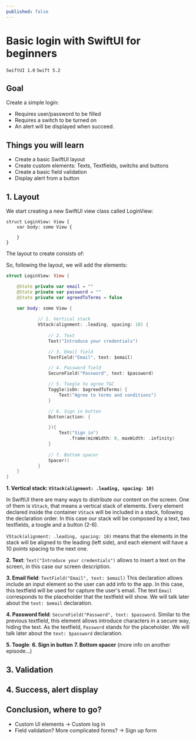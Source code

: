 ```yaml
---
published: false
---
```



# Basic login with SwiftUI for beginners

`SwiftUI 1.0` `Swift 5.2`

## Goal

Create a simple login:
- Requires user/password to be filled
- Requires a switch to be turned on
- An alert will be displayed when succeed.

## Things you will learn

- Create a basic SwiftUI layout
- Create custom elements: Texts, Textfields, switchs and buttons
- Create a basic field validation
- Display alert from a button

## 1. Layout

We start creating a new SwiftUI view class called LoginView:
```
struct LoginView: View {
    var body: some View {

    }
}
```

The layout to create consists of:


So, following the layout, we will add the elements:

```swift
struct LoginView: View {

    @State private var email = ""
    @State private var password = ""
    @State private var agreedToTerms = false
    
    var body: some View {

            // 1. Vertical stack
            VStack(alignment: .leading, spacing: 10) {
            
                // 2. Text
                Text("Introduce your credentials")

                // 3. Email field
                TextField("Email", text: $email)

                // 4. Password field
                SecureField("Password", text: $password)

                // 5. Toogle to agree T&C
                Toggle(isOn: $agreedToTerms) {
                    Text("Agree to terms and conditions")
                }

                // 6. Sign in button
                Button(action: {

                }){
                    Text("Sign in")
                        .frame(minWidth: 0, maxWidth: .infinity)
                }
                
                // 7. Bottom spacer
                Spacer()
            }
    }
}
```

**1. Vertical stack: `VStack(alignment: .leading, spacing: 10)`**

In SwiftUI there are many ways to distribute our content on the screen. One of them is `VStack`, that means a vertical stack of elements. Every element declared inside the container `VStack` will be included in a stack, following the declaration order.
In this case our stack will be composed by a text, two textfields, a toogle and a button (2-6).

`VStack(alignment: .leading, spacing: 10)` means that the elements in the stack will be aligned to the leading (left side), and each element will have a 10 points spacing to the next one.

**2. Text**: `Text("Introduce your credentials")` allows to insert a text on the screen, in this case our screen description.

**3. Email field**: `TextField("Email", text: $email)` This declaration allows include an input element so the user can add info to the app. In this case, this textfield will be used for capture the user's email. The text `Email` corresponds to the placeholder that the textfield will show.
We will talk later about the `text: $email` declaration.

**4. Password field**: `SecureField("Password", text: $password`. Similar to the previous textfield, this element allows introduce characters in a secure way, hiding the text. As the textfield, `Password` stands for the placeholder. 
We will talk later about the `text: $password` declaration.

**5. Toogle**: 
**6. Sign in button**
**7. Bottom spacer** (more info on another episode...)


## 3. Validation

## 4. Success, alert display

## Conclusion, where to go?
- Custom UI elements -> Custom log in
- Field validation? More complicated forms? -> Sign up form